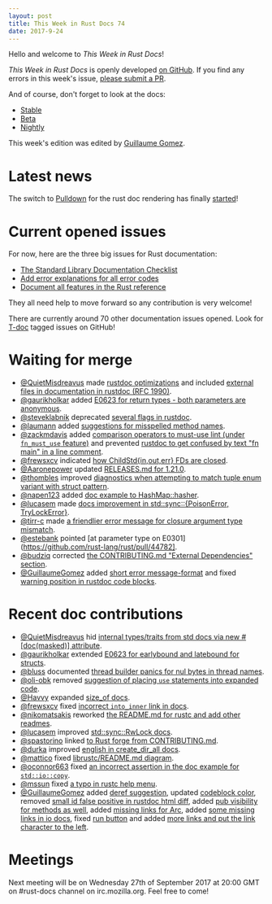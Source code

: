 ```yaml
---
layout: post
title: This Week in Rust Docs 74
date: 2017-9-24
---
```


Hello and welcome to *This Week in Rust Docs*!

*This Week in Rust Docs* is openly developed [on GitHub](https://github.com/GuillaumeGomez/this-week-in-rust-docs).
If you find any errors in this week's issue, [please submit a PR](https://github.com/GuillaumeGomez/this-week-in-rust-docs/pulls).

And of course, don't forget to look at the docs:

* [Stable](https://doc.rust-lang.org/)
* [Beta](https://doc.rust-lang.org/beta/)
* [Nightly](https://doc.rust-lang.org/nightly/)

This week's edition was edited by [Guillaume Gomez](https://github.com/GuillaumeGomez).

# Latest news

The switch to [Pulldown](https://github.com/google/pulldown-cmark) for the rust doc rendering has finally [started](https://github.com/rust-lang/rust/pull/41991)!

# Current opened issues

For now, here are the three big issues for Rust documentation:

* [The Standard Library Documentation Checklist](https://github.com/rust-lang/rust/issues/29329)
* [Add error explanations for all error codes](https://github.com/rust-lang/rust/issues/32777)
* [Document all features in the Rust reference](https://github.com/rust-lang-nursery/reference/issues/9)

They all need help to move forward so any contribution is very welcome!

There are currently around 70 other documentation issues opened. Look for [T-doc](https://github.com/rust-lang/rust/labels/T-doc) tagged issues on GitHub!

# Waiting for merge

* [@QuietMisdreavus](https://github.com/QuietMisdreavus) made [rustdoc optimizations](https://github.com/rust-lang/rust/pull/44613) and included [external files in documentation in rustdoc (RFC 1990)](https://github.com/rust-lang/rust/pull/44781).
* [@gaurikholkar](https://github.com/gaurikholkar) added [E0623 for return types - both parameters are anonymous](https://github.com/rust-lang/rust/pull/44124).
* [@steveklabnik](https://github.com/steveklabnik) deprecated [several flags in rustdoc](https://github.com/rust-lang/rust/pull/44138).
* [@laumann](https://github.com/laumann) added [suggestions for misspelled method names](https://github.com/rust-lang/rust/pull/44297).
* [@zackmdavis](https://github.com/zackmdavis) added [comparison operators to must-use lint (under `fn_must_use` feature)](https://github.com/rust-lang/rust/pull/44103) and prevented [rustdoc to get confused by text "fn main" in a line comment](https://github.com/rust-lang/rust/pull/44713).
* [@frewsxcv](https://github.com/frewsxcv) indicated [how ChildStd{in,out,err} FDs are closed](https://github.com/rust-lang/rust/pull/44625).
* [@Aaronepower](https://github.com/Aaronepower) updated [RELEASES.md for 1.21.0](https://github.com/rust-lang/rust/pull/44481).
* [@thombles](https://github.com/thombles) improved [diagnostics when attempting to match tuple enum variant with struct pattern](https://github.com/rust-lang/rust/pull/44786).
* [@napen123](https://github.com/napen123) added [doc example to HashMap::hasher](https://github.com/rust-lang/rust/pull/44794).
* [@lucasem](https://github.com/lucasem) made [docs improvement in std::sync::{PoisonError, TryLockError}](https://github.com/rust-lang/rust/pull/44797).
* [@tirr-c](https://github.com/tirr-c) made [a friendlier error message for closure argument type mismatch](https://github.com/rust-lang/rust/pull/44735).
* [@estebank](https://github.com/estebank) pointed [at parameter type on E0301](https://github.com/rust-lang/rust/pull/44782].
* [@budziq](https://github.com/budziq) corrected [the CONTRIBUTING.md "External Dependencies" section](https://github.com/rust-lang/rust/pull/44664).
* [@GuillaumeGomez](https://github.com/GuillaumeGomez) added [short error message-format](https://github.com/rust-lang/rust/pull/44636) and fixed [warning position in rustdoc code blocks](https://github.com/rust-lang/rust/pull/44789).

# Recent doc contributions

* [@QuietMisdreavus](https://github.com/QuietMisdreavus) hid [internal types/traits from std docs via new #[doc(masked)] attribute](https://github.com/rust-lang/rust/pull/44026).
* [@gaurikholkar](https://github.com/gaurikholkar) extended [E0623 for earlybound and latebound for structs](https://github.com/rust-lang/rust/pull/44549).
* [@bluss](https://github.com/bluss) documented [thread builder panics for nul bytes in thread names](https://github.com/rust-lang/rust/pull/44651).
* [@oli-obk](https://github.com/oli-obk) removed [suggestion of placing `use` statements into expanded code](https://github.com/rust-lang/rust/pull/44215).
* [@Havvy](https://github.com/Havvy) expanded [size_of docs](https://github.com/rust-lang/rust/pull/44648).
* [@frewsxcv](https://github.com/frewsxcv) fixed [incorrect `into_inner` link in docs](https://github.com/rust-lang/rust/pull/44622).
* [@nikomatsakis](https://github.com/nikomatsakis) reworked [the README.md for rustc and add other readmes](https://github.com/rust-lang/rust/pull/44505).
* [@lucasem](https://github.com/lucasem) improved [std::sync::RwLock docs](https://github.com/rust-lang/rust/pull/44778).
* [@spastorino](https://github.com/spastorino) linked [to Rust forge from CONTRIBUTING.md](https://github.com/rust-lang/rust/pull/44776).
* [@durka](https://github.com/durka) improved [english in create_dir_all docs](https://github.com/rust-lang/rust/pull/44759).
* [@mattico](https://github.com/mattico) fixed [librustc/README.md diagram](https://github.com/rust-lang/rust/pull/44726).
* [@oconnor663](https://github.com/oconnor663) fixed [an incorrect assertion in the doc example for `std::io::copy`](https://github.com/rust-lang/rust/pull/44712).
* [@mssun](https://github.com/mssun) fixed [a typo in rustc help menu](https://github.com/rust-lang/rust/pull/44693).
* [@GuillaumeGomez](https://github.com/GuillaumeGomez) added [deref suggestion](https://github.com/rust-lang/rust/pull/43870), updated [codeblock color](https://github.com/rust-lang/rust/pull/44397), removed [small id false positive in rustdoc html diff](https://github.com/rust-lang/rust/pull/44350), added [pub visibility for methods as well](https://github.com/rust-lang/rust/pull/44554), added [missing links for Arc](https://github.com/rust-lang/rust/pull/44773), added [some missing links in io docs](https://github.com/rust-lang/rust/pull/44703), fixed [run button](https://github.com/rust-lang/rust/pull/44671) and added [more links and put the link character to the left](https://github.com/rust-lang/rust/pull/44661).

# Meetings

Next meeting will be on Wednesday 27th of September 2017 at 20:00 GMT on #rust-docs channel on irc.mozilla.org. Feel free to come!
